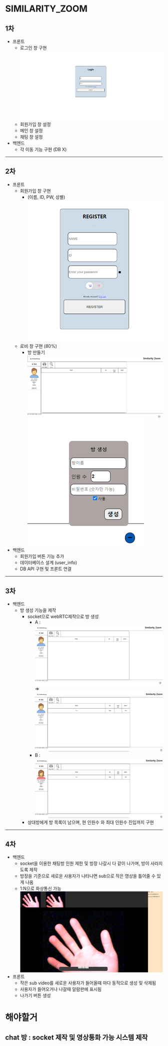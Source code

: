 # SIMILARITY_ZOOM

## 1차
- 프론트
    - 로그인 창 구현
    ![alt text](image.png)
    - 회원가입 창 설정
    - 메인 창 설정
    - 채팅 창 설정
- 백엔드
    - 각 이동 기능 구현 (DB X)

---------------------------------------------

## 2차
- 프론트 
    - 회원가입 창 구현 
        - (이름, ID, PW, 성별)
        ![alt text](image-2.png)
    - 로비 창 구현 (80%)
        - 방 만들기
        ![alt text](image-1.png)
        ![alt text](image-3.png)
- 백엔드
    - 회원가입 버튼 기능 추가
    - 데이터베이스 설계 (user_info)
    - DB API 구현 및 프론트 연결

---------------------------------------------

## 3차
- 백엔드
    - 방 생성 기능을 제작
        - socket으로 webRTC제작으로 방 생성
            - A : ![alt text](image-4.png) => ![alt text](image-5.png)
            - B : ![alt text](image-6.png)
        - 상대방에게 방 목록이 남으며, 현 인원수 와 최대 인원수 진입까지 구현

---------------------------------------------

## 4차
- 백엔드
    - socket을 이용한 채팅방 인원 제한 및 방장 나갈시 다 같이 나가며, 방이 사라지도록 제작
    - 방장을 기준으로 새로운 사용자가 나타나면 sub으로 작은 영상을 틀어줄 수 있게 나옴
    - 1:N으로 화상통신 가능 
    ![alt text](image-7.png) 
- 프론트
    - 작은 sub video를 새로운 사용자가 들어올때 마다 동적으로 생성 및 삭제됨
    - 사용자가 들어오거나 나갈때 알람판에 표시됨
    - 나가기 버튼 생성

# 해야할거 
## chat 방 : socket 제작 및 영상통화 가능 시스템 제작
